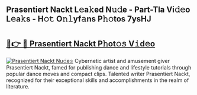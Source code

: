 ## Prasentiert Nackt L𝚎a𝚔ed N𝚞𝚍e - Part-Tla Vi𝚍𝚎o L𝚎a𝚔s - H𝚘𝚝 O𝚗𝚕yf𝚊ns P𝚑𝚘tos 7ysHJ

# <h2><a href="http://kfell75.oniu.top/?m=Prasentiert+Nackt">🔗👉 🔴 Prasentiert Nackt P𝚑ot𝚘𝚜 V𝚒d𝚎o</a></h2>

[![Prasentiert Nackt Nu𝚍e𝚜](https://i.imgur.com/0qMVB7G.gif)](http://kfell75.oniu.top/?m=Prasentiert+Nackt)
Cybernetic artist and amusement giver Prasentiert Nackt, famed for publishing dance and lifestyle tutorials through popular dance moves and compact clips. Talented writer Prasentiert Nackt, recognized for their exceptional skills and accomplishments in the realm of literature.  

